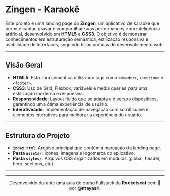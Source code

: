 # Zingen - Karaokê

Este projeto é uma landing page do **Zingen**, um aplicativo de karaokê que permite cantar, gravar e compartilhar suas performances com inteligência artificial, desenvolvido em **HTML5** e **CSS3**. O objetivo é demonstrar conhecimentos em estruturação semântica, estilização responsiva e usabilidade de interfaces, seguindo boas práticas de desenvolvimento web.

---

## Visão Geral

- **HTML5**: Estrutura semântica utilizando tags como `<header>`, `<section>` e `<footer>`.
- **CSS3**: Uso de Grid, Flexbox, variáveis e media queries para uma estilização moderna e responsiva.
- **Responsividade**: Layout fluido que se adapta a diversos dispositivos, garantindo uma ótima experiência de usuário.
- **Interatividade**: Implementação de navegação com scroll suave e elementos interativos para melhorar a experiência do usuário.

---

## Estrutura do Projeto

- **`index.html`**: Arquivo principal que contém a marcação da landing page.
- **Pasta `assets/`**: Ícones, imagens e logomarca do aplicativo.
- **Pasta `styles/`**: Arquivos CSS organizados em módulos (global, header, hero, sections, etc).

---



---

<p align="center">
  Desenvolvido durante uma aula do curso Fullstack da <strong>Rocketseat</strong> com 💛 por <strong>@mayasrl</strong>.
</p>
